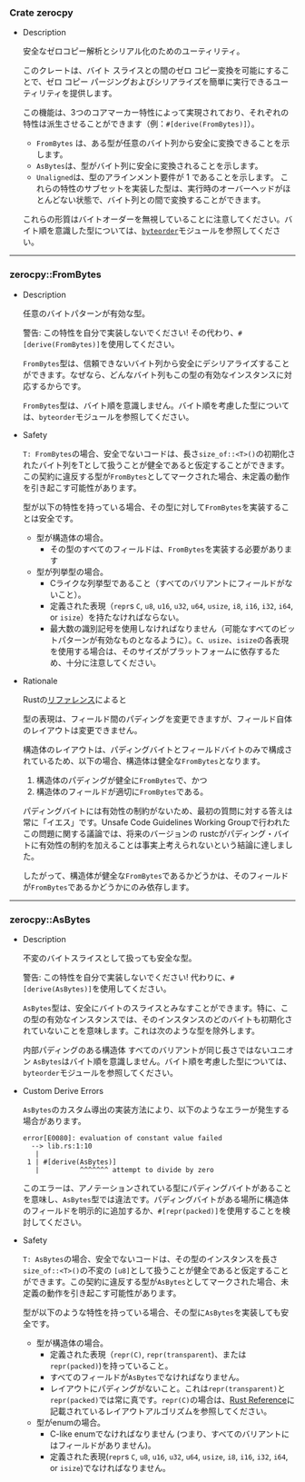 ### Crate zerocpy

- Description

  安全なゼロコピー解析とシリアル化のためのユーティリティ。

  このクレートは、バイト スライスとの間のゼロ コピー変換を可能にすることで、ゼロ コピー パージングおよびシリアライズを簡単に実行できるユーティリティを提供します。

  この機能は、3つのコアマーカー特性によって実現されており、それぞれの特性は派生させることができます（例：`#[derive(FromBytes)]`）。

  - `FromBytes` は、ある型が任意のバイト列から安全に変換できることを示します。
  - `AsBytes`は、型がバイト列に安全に変換されることを示します。
  - `Unaligned`は、型のアラインメント要件が 1 であることを示します。
    これらの特性のサブセットを実装した型は、実行時のオーバーヘッドがほとんどない状態で、バイト列との間で変換することができます。

  これらの形質はバイトオーダーを無視していることに注意してください。バイト順を意識した型については、[`byteorder`](https://docs.rs/zerocopy/0.5.0/zerocopy/byteorder/index.html)モジュールを参照してください。

---

### zerocpy::FromBytes

- Description

  任意のバイトパターンが有効な型。

  警告: この特性を自分で実装しないでください! その代わり、`#[derive(FromBytes)]`を使用してください。

  `FromBytes`型は、信頼できないバイト列から安全にデシリアライズすることができます。なぜなら、どんなバイト列もこの型の有効なインスタンスに対応するからです。

  `FromBytes`型は、バイト順を意識しません。バイト順を考慮した型については、`byteorder`モジュールを参照してください。

- Safety

  `T: FromBytes`の場合、安全でないコードは、長さ`size_of::<T>()`の初期化されたバイト列をTとして扱うことが健全であると仮定することができます。この契約に違反する型が`FromBytes`としてマークされた場合、未定義の動作を引き起こす可能性があります。

  型が以下の特性を持っている場合、その型に対して`FromBytes`を実装することは安全です。

  - 型が構造体の場合。
    - その型のすべてのフィールドは、`FromBytes`を実装する必要があります
  - 型が列挙型の場合。
    - Cライクな列挙型であること（すべてのバリアントにフィールドがないこと）。
    - 定義された表現（`repr`s `C`, `u8`, `u16`, `u32`, `u64`, `usize`, `i8`, `i16`, `i32`, `i64`, or `isize`）を持たなければならない。
    - 最大数の識別記号を使用しなければなりません（可能なすべてのビットパターンが有効なものとなるように）。`C`、`usize`、`isize`の各表現を使用する場合は、そのサイズがプラットフォームに依存するため、十分に注意してください。

- Rationale

  Rustの[リファレンス](https://doc.rust-lang.org/nightly/std/primitive.reference.html)によると

  型の表現は、フィールド間のパディングを変更できますが、フィールド自体のレイアウトは変更できません。

  構造体のレイアウトは、パディングバイトとフィールドバイトのみで構成されているため、以下の場合、構造体は健全な`FromBytes`となります。

  1. 構造体のパディングが健全に`FromBytes`で、かつ
  2. 構造体のフィールドが適切に`FromBytes`である。

  パディングバイトには有効性の制約がないため、最初の質問に対する答えは常に「イエス」です。Unsafe Code Guidelines Working Groupで行われたこの問題に関する議論では、将来のバージョンの rustcがパディング・バイトに有効性の制約を加えることは事実上考えられないという結論に達しました。

  したがって、構造体が健全な`FromBytes`であるかどうかは、そのフィールドが`FromBytes`であるかどうかにのみ依存します。



---

### zerocpy::AsBytes

- Description

  不変のバイトスライスとして扱っても安全な型。

  警告: この特性を自分で実装しないでください! 代わりに、`#[derive(AsBytes)]`を使用してください。

  `AsBytes`型は、安全にバイトのスライスとみなすことができます。特に、この型の有効なインスタンスでは、そのインスタンスのどのバイトも初期化されていないことを意味します。これは次のような型を除外します。

  内部パディングのある構造体
  すべてのバリアントが同じ長さではないユニオン
  `AsBytes`はバイト順を意識しません。バイト順を考慮した型については、`byteorder`モジュールを参照してください。

- Custom Derive Errors

  `AsBytes`のカスタム導出の実装方法により、以下のようなエラーが発生する場合があります。

  ```
  error[E0080]: evaluation of constant value failed
    --> lib.rs:1:10
     |
   1 | #[derive(AsBytes)]
     |          ^^^^^^^ attempt to divide by zero
  ```

  このエラーは、アノテーションされている型にパディングバイトがあることを意味し、`AsBytes`型では違法です。パディングバイトがある場所に構造体のフィールドを明示的に追加するか、`#[repr(packed)]`を使用することを検討してください。

- Safety

  `T: AsBytes`の場合、安全でないコードは、その型のインスタンスを長さ `size_of::<T>()`の不変の `[u8]`として扱うことが健全であると仮定することができます。この契約に違反する型が`AsBytes`としてマークされた場合、未定義の動作を引き起こす可能性があります。

  型が以下のような特性を持っている場合、その型に`AsBytes`を実装しても安全です。

  - 型が構造体の場合。
    - 定義された表現（`repr(C)`, `repr(transparent`)、または`repr(packed)`)を持っていること。
    - すべてのフィールドが`AsBytes`でなければなりません。
    - レイアウトにパディングがないこと。これは`repr(transparent)`と`repr(packed)`では常に真です。`repr(C)`の場合は、[Rust Reference](https://doc.rust-lang.org/reference/type-layout.html)に記載されているレイアウトアルゴリズムを参照してください。
  - 型がenumの場合。
    - C-like enumでなければなりません (つまり、すべてのバリアントにはフィールドがありません)。
    - 定義された表現(`repr`s `C`, `u8`, `u16`, `u32`, `u64`, `usize`, `i8`, `i16`, `i32`, `i64`, or `isize`)でなければなりません。



